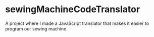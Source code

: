 # sewingMachineCodeTranslator
A project where I made a JavaScript translator that makes it easier to program our sewing machine.
